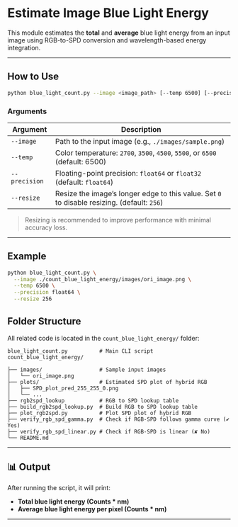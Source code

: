 # Estimate Image Blue Light Energy

This module estimates the **total** and **average** blue light energy from an input image using RGB-to-SPD conversion and wavelength-based energy integration.

---

## How to Use

```bash
python blue_light_count.py --image <image_path> [--temp 6500] [--precision float64] [--resize 256]

```

###  Arguments

| Argument      | Description                                                                 |
|---------------|-----------------------------------------------------------------------------|
| `--image`     | Path to the input image (e.g., `./images/sample.png`)                      |
| `--temp`      | Color temperature: `2700`, `3500`, `4500`, `5500`, or `6500` (default: 6500)|
| `--precision` | Floating-point precision: `float64` or `float32` (default: `float64`)       |
| `--resize`    | Resize the image’s longer edge to this value. Set `0` to disable resizing. (default: `256`) |

> Resizing is recommended to improve performance with minimal accuracy loss.

---

## Example

```bash
python blue_light_count.py \
  --image ./count_blue_light_energy/images/ori_image.png \
  --temp 6500 \
  --precision float64 \
  --resize 256
```


## Folder Structure

All related code is located in the `count_blue_light_energy/` folder:

```
blue_light_count.py          # Main CLI script
count_blue_light_energy/

├── images/                  # Sample input images
│   └── ori_image.png
├── plots/                   # Estimated SPD plot of hybrid RGB 
│   ├── SPD_plot_pred_255_255_0.png
│   └── ...
├── rgb2spd_lookup           # RGB to SPD lookup table
├── build_rgb2spd_lookup.py  # Build RGB to SPD lookup table
├── plot_rgb2spd.py          # Plot SPD plot of hybrid RGB
├── verify_rgb_spd_gamma.py  # Check if RGB-SPD follows gamma curve (✔️ Yes)
├── verify_rgb_spd_linear.py # Check if RGB-SPD is linear (✘ No)
└── README.md                
```

---

## 📊 Output

After running the script, it will print:

- **Total blue light energy (Counts * nm)**
- **Average blue light energy per pixel (Counts * nm)**

---

